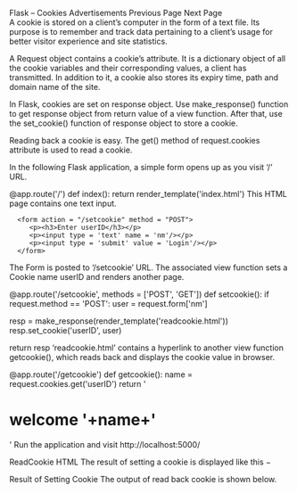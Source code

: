 
Flask – Cookies
Advertisements
 Previous Page Next Page  
A cookie is stored on a client’s computer in the form of a text file. Its purpose is to remember and track data pertaining to a client’s usage for better visitor experience and site statistics.

A Request object contains a cookie’s attribute. It is a dictionary object of all the cookie variables and their corresponding values, a client has transmitted. In addition to it, a cookie also stores its expiry time, path and domain name of the site.

In Flask, cookies are set on response object. Use make_response() function to get response object from return value of a view function. After that, use the set_cookie() function of response object to store a cookie.

Reading back a cookie is easy. The get() method of request.cookies attribute is used to read a cookie.

In the following Flask application, a simple form opens up as you visit ‘/’ URL.

@app.route('/')
def index():
   return render_template('index.html')
This HTML page contains one text input.

<html>
   <body>
   
      <form action = "/setcookie" method = "POST">
         <p><h3>Enter userID</h3></p>
         <p><input type = 'text' name = 'nm'/></p>
         <p><input type = 'submit' value = 'Login'/></p>
      </form>
      
   </body>
</html>
The Form is posted to ‘/setcookie’ URL. The associated view function sets a Cookie name userID and renders another page.

@app.route('/setcookie', methods = ['POST', 'GET'])
def setcookie():
   if request.method == 'POST':
   user = request.form['nm']
   
   resp = make_response(render_template('readcookie.html'))
   resp.set_cookie('userID', user)
   
   return resp
‘readcookie.html’ contains a hyperlink to another view function getcookie(), which reads back and displays the cookie value in browser.

@app.route('/getcookie')
def getcookie():
   name = request.cookies.get('userID')
   return '<h1>welcome '+name+'</h1>'
Run the application and visit http://localhost:5000/

ReadCookie HTML
The result of setting a cookie is displayed like this −

Result of Setting Cookie
The output of read back cookie is shown below.
